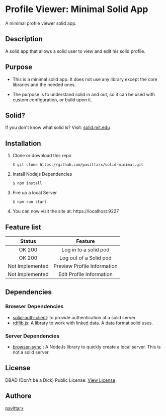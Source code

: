 # Profile Viewer: Minimal Solid App
A minimal profile viewer solid app. 

## Description 
A solid app that allows a solid user to view and edit his solid profile.

## Purpose 
* This is a minimal solid app. It does not use any library except the core libraries and the needed ones.

* The purpose is to understand solid in and out, so it can be used with custom configuration, or build upon it.


## Solid? 
If you don't know what solid is? Visit: [solid.mit.edu](https://solid.mit.edu) 

## Installation 

1. Clone or download this repo
    ```
    $ git clone https://github.com/pavittarx/solid-minimal.git
    ```
2. Install Nodejs Dependencies 
   ```
   $ npm install
   ```
3. Fire up a local Server 
   ```
   $ npm run start
   ```

4. You can now visit the site at: https://localhost:9227

## Feature list 
|Status| Feature |
|:---:|:---:|
|OK 200| Log in to a solid pod|
|OK 200 |Log out of a Solid pod|
|Not Implemented| Preview Profile Information|
|Not Implemented|Edit Profile Information|

## Dependencies 

### Browser Dependencies 
  * [solid-auth-client](https://github.com/solid/solid-auth-client): to provide authentication at a solid server.
  * [rdflib.js](https://github.com/linkeddata/rdflib.js): A library to work with linked data. A data format solid uses. 

### Server Dependencies 
  * [browser-sync](https://browsersync.io) : A NodeJs library to quickly create a local server. This is not a solid server.
  
## License 
DBAD (Don't be a Dick) Public License: [View License](license.md)

## Authore 
[pavittarx](https://github.com/pavittarx)
